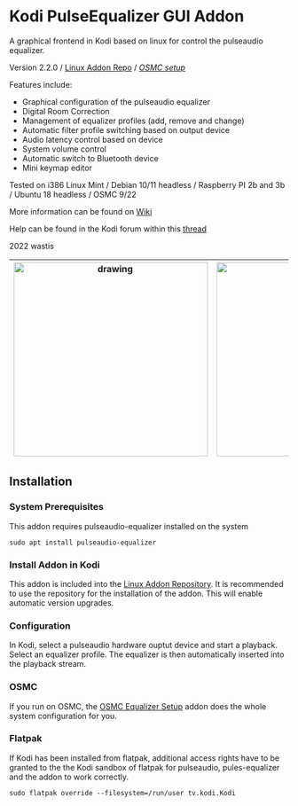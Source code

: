 # Kodi PulseEqualizer GUI Addon

A graphical frontend in Kodi based on linux for control the pulseaudio equalizer. 

Version 2.2.0 / 
[Linux Addon Repo](https://github.com/wastis/LinuxAddonRepo) / 
[*OSMC setup*](https://github.com/wastis/OSMCEqualizerSetup)

Features include:

*	Graphical configuration of the pulseaudio equalizer
*	Digital Room Correction
*	Management of equalizer profiles (add, remove and change)
*	Automatic filter profile switching based on output device
*	Audio latency control based on device
*	System volume control 
*	Automatic switch to Bluetooth device
*	Mini keymap editor

Tested on i386 Linux Mint / Debian 10/11 headless / Raspberry PI 2b and 3b / Ubuntu 18 headless / OSMC 9/22

More information can be found on [Wiki](https://github.com/wastis/PulseEqualizerGui/wiki)

Help can be found in the Kodi forum within this [thread](https://forum.kodi.tv/showthread.php?tid=360514&pid=3094412#pid3094412)

2022 wastis

| <img src="resources/images/Equalizer.png" alt="drawing" width="350"/> | <img src="resources/images/Room Correction.png" alt="drawing" width="350"/> |
|:--------------:|:-----------:|

## Installation

### System Prerequisites
This addon requires pulseaudio-equalizer installed on the system

	sudo apt install pulseaudio-equalizer	

### Install Addon in Kodi
This addon is included into the [Linux Addon Repository](https://github.com/wastis/LinuxAddonRepo). It is recommended to use the repository for the installation of the addon. This will enable automatic version upgrades.

### Configuration

In Kodi, select a pulseaudio hardware ouptut device and start a playback. Select an equalizer profile. The equalizer is then automatically inserted into the playback stream. 

### OSMC
If you run on OSMC, the [OSMC Equalizer Setup](https://github.com/wastis/OSMCEqualizerSetup) addon does the whole system configuration for you. 

### Flatpak
If Kodi has been installed from flatpak, additional access rights have to be granted to the the Kodi sandbox of flatpak for pulseaudio, pules-equalizer and the addon to work correctly.

	sudo flatpak override --filesystem=/run/user tv.kodi.Kodi 